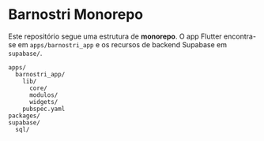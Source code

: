 # Barnostri Monorepo

Este repositório segue uma estrutura de **monorepo**. O app Flutter encontra-se em `apps/barnostri_app` e os recursos de backend Supabase em `supabase/`.

```
apps/
  barnostri_app/
    lib/
      core/
      modulos/
      widgets/
    pubspec.yaml
packages/
supabase/
  sql/
```
